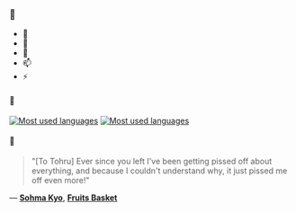 ### 👋

- 🔭
- 🌱
- 💬
- 📫
- ⚡

#### 🧏

[![Most used languages](https://github-readme-stats-aynah.vercel.app/api/top-langs/?username=aynh&theme=solarized-dark&langs_count=6&layout=compact&hide_title=true)](https://github.com/anuraghazra/github-readme-stats#gh-dark-mode-only)
[![Most used languages](https://github-readme-stats-aynah.vercel.app/api/top-langs/?username=aynh&theme=solarized-light&langs_count=6&layout=compact&hide_title=true)](https://github.com/anuraghazra/github-readme-stats#gh-light-mode-only)

#### 💬

> "[To Tohru] Ever since you left I've been getting pissed off about everything, and because I couldn't understand why, it just pissed me off even more!"

&mdash; [**Sohma Kyo**](https://myanimelist.net/character.php?q=Sohma%20Kyo&cat=character), [**Fruits Basket**](https://myanimelist.net/search/all?q=Fruits%20Basket&cat=all)
